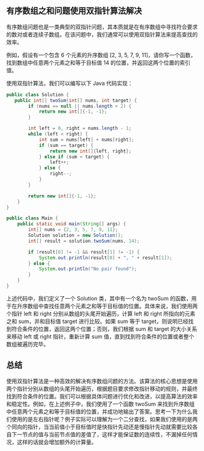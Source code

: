 

## 有序数组之和问题使用双指针算法解决

有序数组问题也是一类典型的双指针问题，其本质就是在有序数组中寻找符合要求的数对或者连续子数组。在该问题中，我们通常可以使用双指针算法来提高查找的效率。

例如，假设有一个包含 6 个元素的升序数组 [2, 3, 5, 7, 9, 11]，请你写一个函数，找到数组中任意两个元素之和等于目标值 14 的位置，并返回这两个位置的索引值。

使用双指针算法，我们可以编写以下 Java 代码实现：

```java
public class Solution {
   public int[] twoSum(int[] nums, int target) {
        if (nums == null || nums.length < 2) {
            return new int[]{-1, -1};
        }

        int left = 0, right = nums.length - 1;
        while (left < right) {
            int sum = nums[left] + nums[right];
            if (sum == target) {
                return new int[]{left, right};
            } else if (sum < target) {
                left++;
            } else {
                right--;
            }
        }

        return new int[]{-1, -1};
    }
}

public class Main {
    public static void main(String[] args) {
        int[] nums = {2, 3, 5, 7, 9, 11};
        Solution solution = new Solution();
        int[] result = solution.twoSum(nums, 14);

        if (result[0] != -1 && result[1] != -1) {
            System.out.println(result[0] + ", " + result[1]);
        } else {
            System.out.println("No pair found");
        }
    }
}
```

上述代码中，我们定义了一个 Solution 类，其中有一个名为 twoSum 的函数，用于在升序数组中查找任意两个元素之和等于目标值的位置。具体来说，我们使用两个指针 left 和 right 分别从数组的头尾开始遍历，计算 left 和 right 所指向的元素之和 sum，并和目标值 target 进行比较。如果 sum 等于 target，则说明已经找到符合条件的位置，返回这两个位置；否则，我们根据 sum 和 target 的大小关系来移动 left 或 right 指针，重新计算 sum 值，直到找到符合条件的位置或者整个数组被遍历完毕。


## 总结

使用双指针算法是一种高效的解决有序数组问题的方法。该算法的核心思想是使用两个指针分别从数组的头尾开始遍历，根据题目要求修改指针移动的规则，并最终找到符合条件的位置。我们可以根据具体问题进行优化和改进，以提高算法的效率和稳定性。例如，在上述例子中，我们使用了一个函数 twoSum 来找到升序数组中任意两个元素之和等于目标值的位置，并成功地输出了答案。思考一下为什么我们使用的是左右指针呢？例子实际可以理解为一个二分查找，如果我们使用的是两个同向的指针，当当前值小于目标值时是快指针先动还是慢指针先动就需要比较各自下一节点的值与当前节点值的差值了，这样才能保证数的连续性，不漏掉任何情况，这样的话就会增加额外的计算量。

